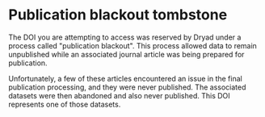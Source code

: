 <h1>Publication blackout tombstone</h1>

<p>The DOI you are attempting to access was reserved by Dryad under a process
called "publication blackout". This process allowed data to remain unpublished
while an associated journal article was being prepared for publication.</p>

<p>Unfortunately, a few of these articles encountered an issue in the final
publication processing, and they were never published. The associated datasets
were then abandoned and also never published. This DOI represents one of those
datasets.</p>
